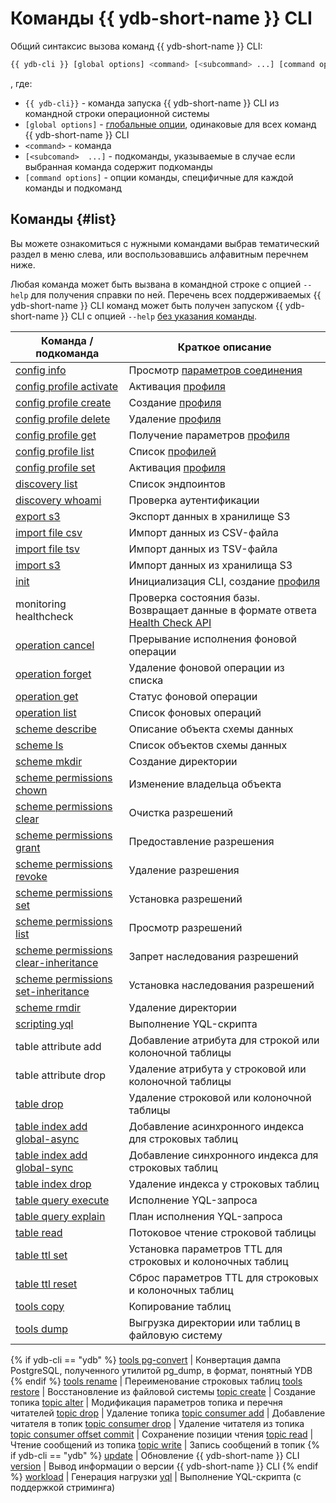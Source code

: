 # Команды {{ ydb-short-name }} CLI

Общий синтаксис вызова команд {{ ydb-short-name }} CLI:

``` bash
{{ ydb-cli }} [global options] <command> [<subcommand> ...] [command options]
```

, где:

- `{{ ydb-cli}}` - команда запуска {{ ydb-short-name }} CLI из командной строки операционной системы
- `[global options]` - [глобальные опции](../commands/global-options.md), одинаковые для всех команд {{ ydb-short-name }} CLI
- `<command>` - команда
- `[<subcomand>  ...]` - подкоманды, указываемые в случае если выбранная команда содержит подкоманды
- `[command options]` - опции команды, специфичные для каждой команды и подкоманд

## Команды {#list}

Вы можете ознакомиться с нужными командами выбрав тематический раздел в меню слева, или воспользовавшись алфавитным перечнем ниже.

Любая команда может быть вызвана в командной строке с опцией `--help` для получения справки по ней. Перечень всех поддерживаемых {{ ydb-short-name }} CLI команд может быть получен запуском {{ ydb-short-name }} CLI с опцией `--help` [без указания команды](../commands/service.md).

Команда / подкоманда | Краткое описание
--- | ---
[config info](../commands/config-info.md) | Просмотр [параметров соединения](../connect.md)
[config profile activate](../profile/activate.md) | Активация [профиля](../profile/index.md)
[config profile create](../profile/create.md) | Создание [профиля](../profile/index.md)
[config profile delete](../profile/create.md) | Удаление [профиля](../profile/index.md)
[config profile get](../profile/list-and-get.md) | Получение параметров [профиля](../profile/index.md)
[config profile list](../profile/list-and-get.md) | Список [профилей](../profile/index.md)
[config profile set](../profile/activate.md) | Активация [профиля](../profile/index.md)
[discovery list](../commands/discovery-list.md) | Список эндпоинтов
[discovery whoami](../commands/discovery-whoami.md) | Проверка аутентификации
[export s3](../export-import/export-s3.md) | Экспорт данных в хранилище S3
[import file csv](../export-import/import-file.md) | Импорт данных из CSV-файла
[import file tsv](../export-import/import-file.md) | Импорт данных из TSV-файла
[import s3](../export-import/import-s3.md) | Импорт данных из хранилища S3
[init](../profile/create.md) | Инициализация CLI, создание [профиля](../profile/index.md)
monitoring healthcheck | Проверка состояния базы. Возвращает данные в формате ответа [Health Check API](../../ydb-sdk/health-check-api.md)
[operation cancel](../operation-cancel.md) | Прерывание исполнения фоновой операции
[operation forget](../operation-forget.md) | Удаление фоновой операции из списка
[operation get](../operation-get.md) | Статус фоновой операции
[operation list](../operation-list.md) | Список фоновых операций
[scheme describe](../commands/scheme-describe.md) | Описание объекта схемы данных
[scheme ls](../commands/scheme-ls.md) | Список объектов схемы данных
[scheme mkdir](../commands/dir.md#mkdir) | Создание директории
[scheme permissions chown](../commands/scheme-permissions.md#chown) | Изменение владельца объекта
[scheme permissions clear](../commands/scheme-permissions.md#clear) | Очистка разрешений
[scheme permissions grant](../commands/scheme-permissions.md#grant-revoke) | Предоставление разрешения
[scheme permissions revoke](../commands/scheme-permissions.md#grant-revoke) | Удаление разрешения
[scheme permissions set](../commands/scheme-permissions.md#set) | Установка разрешений
[scheme permissions list](../commands/scheme-permissions.md#list) | Просмотр разрешений
[scheme permissions clear-inheritance](../commands/scheme-permissions.md#clear-inheritance) | Запрет наследования разрешений
[scheme permissions set-inheritance](../commands/scheme-permissions.md#set-inheritance) | Установка наследования разрешений
[scheme rmdir](../commands/dir.md#rmdir) | Удаление директории
[scripting yql](../scripting-yql.md) | Выполнение YQL-скрипта
table attribute add | Добавление атрибута для строкой или колоночной таблицы
table attribute drop | Удаление атрибута у строковой или колоночной таблицы
[table drop](../table-drop.md) | Удаление строковой или колоночной таблицы
[table index add global-async](../commands/secondary_index.md#add) | Добавление асинхронного индекса для строковых таблиц
[table index add global-sync](../commands/secondary_index.md#add) | Добавление синхронного индекса для строковых таблиц
[table index drop](../commands/secondary_index.md#drop) | Удаление индекса у строковых таблиц
[table query execute](../table-query-execute.md) | Исполнение YQL-запроса
[table query explain](../commands/explain-plan.md) | План исполнения YQL-запроса
[table read](../commands/readtable.md) | Потоковое чтение строковой таблицы
[table ttl set](../table-ttl-set.md) | Установка параметров TTL для строковых и колоночных таблиц
[table ttl reset](../table-ttl-reset.md) | Сброс параметров TTL для строковых и колоночных таблиц
[tools copy](../tools-copy.md) | Копирование таблиц
[tools dump](../export-import/tools-dump.md) | Выгрузка директории или таблиц в файловую систему
{% if ydb-cli == "ydb" %}
[tools pg-convert](../../../postgresql/import.md#pg-convert) | Конвертация дампа PostgreSQL, полученного утилитой pg_dump, в формат, понятный YDB
{% endif %}
[tools rename](../commands/tools/rename.md) | Переименование строковых таблиц
[tools restore](../export-import/tools-restore.md) | Восстановление из файловой системы
[topic create](../topic-create.md) | Создание топика
[topic alter](../topic-alter.md) | Модификация параметров топика и перечня читателей
[topic drop](../topic-drop.md) | Удаление топика
[topic consumer add](../topic-consumer-add.md) | Добавление читателя в топик
[topic consumer drop](../topic-consumer-drop.md) | Удаление читателя из топика
[topic consumer offset commit](../topic-consumer-offset-commit.md) | Сохранение позиции чтения
[topic read](../topic-read.md) | Чтение сообщений из топика
[topic write](../topic-write.md) | Запись сообщений в топик
{% if ydb-cli == "ydb" %}
[update](../commands/service.md) | Обновление {{ ydb-short-name }} CLI
[version](../commands/service.md) | Вывод информации о версии {{ ydb-short-name }} CLI
{% endif %}
[workload](../commands/workload/index.md) | Генерация нагрузки
[yql](../yql.md) | Выполнение YQL-скрипта (с поддержкой стриминга)
